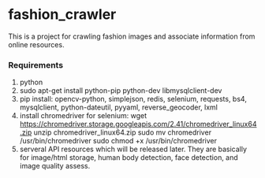 # fashion_crawler
This is a project for crawling fashion images and associate information from online resources.

### Requirements
1. python
2. sudo apt-get install python-pip python-dev libmysqlclient-dev
3. pip install:
   opencv-python, simplejson, redis, selenium, requests, bs4, mysqlclient, python-dateutil, pyyaml, reverse_geocoder, lxml 
4. install chromedriver for selenium:
   wget https://chromedriver.storage.googleapis.com/2.41/chromedriver_linux64.zip
   unzip chromedriver_linux64.zip
   sudo mv chromedriver /usr/bin/chromedriver
   sudo chmod +x /usr/bin/chromedriver
5. serveral API resources which will be released later. They are basically for image/html storage, human body detection, face detection, and image quality assess.



